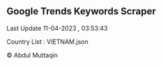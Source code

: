 

## Google Trends Keywords Scraper 
 
Last Update 11-04-2023 , 03:53:43

Country List :
VIETNAM.json



© Abdul Muttaqin 
